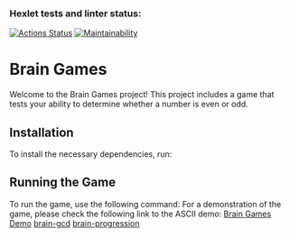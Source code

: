 ### Hexlet tests and linter status:
[![Actions Status](https://github.com/Daria-Kop/php-project-45/actions/workflows/hexlet-check.yml/badge.svg)](https://github.com/Daria-Kop/php-project-45/actions)
[![Maintainability](https://api.codeclimate.com/v1/badges/d8bec79216bbaee8e13b/maintainability)](https://codeclimate.com/github/Daria-Kop/php-project-45/maintainability)
# Brain Games
Welcome to the Brain Games project! This project includes a game that tests your ability to determine whether a number is even or odd.
## Installation
To install the necessary dependencies, run:
## Running the Game
To run the game, use the following command:
For a demonstration of the game, please check the following link to the ASCII demo:
[Brain Games Demo](game_demo.txt)
[brain-gcd](game_demo.txt)
[brain-progression](game_demo.txt)

